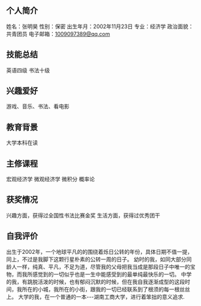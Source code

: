 ## 个人简介
姓名：张明昊
性别：保密
出生年月：2002年11月23日
专业：经济学
政治面貌：共青团员
电子邮箱：1009097389@qq.com

## 技能总结
英语四级
书法十级

## 兴趣爱好
游戏、音乐、书法、看电影
## 教育背景
大学本科在读
## 主修课程
宏观经济学
微观经济学
微积分
概率论
## 获奖情况
兴趣方面，获得过全国性书法比赛金奖
生活方面，获得过优秀团干

## 自我评价
出生于2002年，一个地球平凡的的围绕着烁日公转的年份，具体日期不值一提，同上，不过是我脚下这颗行星朴素的公转一周的日子。
幼时的我，如同大部分同龄人一样，纯真、平凡，不足为道，尽管我的父母把我当成是那段日子中唯一的宝物，而我所感觉到的一切似乎也是一生中能感受到的最单纯最快乐的一切。
中学的我，有跳脱活泼的时候，也有郁闷沉默的时候，但在我自我逐渐成型的这段时间，我所在的小城，我所在的小街，跟我的一切已经联系到了根须的每一根丝丝上。
大学的我，在一个普通的一本---湖南工商大学，进行着笨拙的意义追求.
